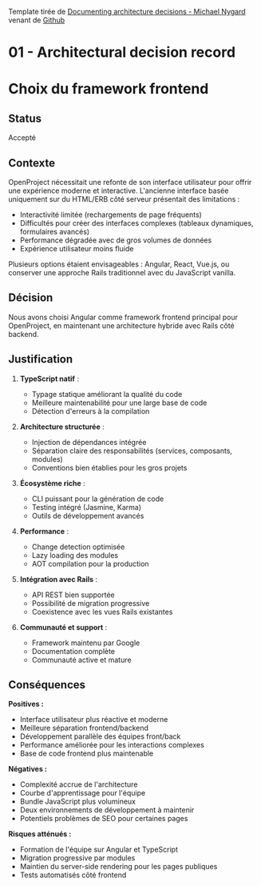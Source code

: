 Template tirée de [Documenting architecture decisions - Michael Nygard](http://thinkrelevance.com/blog/2011/11/15/documenting-architecture-decisions) venant de [Github](https://github.com/joelparkerhenderson/architecture-decision-record/tree/main/locales/en/templates/decision-record-template-by-michael-nygard) 
# 01 - Architectural decision record

# Choix du framework frontend

## Status

Accepté

## Contexte

OpenProject nécessitait une refonte de son interface utilisateur pour offrir une expérience moderne et interactive. L'ancienne interface basée uniquement sur du HTML/ERB côté serveur présentait des limitations :
- Interactivité limitée (rechargements de page fréquents)
- Difficultés pour créer des interfaces complexes (tableaux dynamiques, formulaires avancés)
- Performance dégradée avec de gros volumes de données
- Expérience utilisateur moins fluide

Plusieurs options étaient envisageables : Angular, React, Vue.js, ou conserver une approche Rails traditionnel avec du JavaScript vanilla.

## Décision

Nous avons choisi Angular comme framework frontend principal pour OpenProject, en maintenant une architecture hybride avec Rails côté backend.

## Justification

1. **TypeScript natif** : 
   - Typage statique améliorant la qualité du code
   - Meilleure maintenabilité pour une large base de code
   - Détection d'erreurs à la compilation

2. **Architecture structurée** :
   - Injection de dépendances intégrée
   - Séparation claire des responsabilités (services, composants, modules)
   - Conventions bien établies pour les gros projets

3. **Écosystème riche** :
   - CLI puissant pour la génération de code
   - Testing intégré (Jasmine, Karma)
   - Outils de développement avancés

4. **Performance** :
   - Change detection optimisée
   - Lazy loading des modules
   - AOT compilation pour la production

5. **Intégration avec Rails** :
   - API REST bien supportée
   - Possibilité de migration progressive
   - Coexistence avec les vues Rails existantes

6. **Communauté et support** :
   - Framework maintenu par Google
   - Documentation complète
   - Communauté active et mature

## Conséquences

**Positives :**
- Interface utilisateur plus réactive et moderne
- Meilleure séparation frontend/backend
- Développement parallèle des équipes front/back
- Performance améliorée pour les interactions complexes
- Base de code frontend plus maintenable

**Négatives :**
- Complexité accrue de l'architecture
- Courbe d'apprentissage pour l'équipe
- Bundle JavaScript plus volumineux
- Deux environnements de développement à maintenir
- Potentiels problèmes de SEO pour certaines pages

**Risques atténués :**
- Formation de l'équipe sur Angular et TypeScript
- Migration progressive par modules
- Maintien du server-side rendering pour les pages publiques
- Tests automatisés côté frontend
